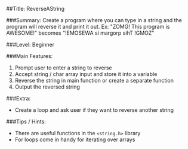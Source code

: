 ##Title: ReverseAString

###Summary: Create a program where you can type in a string and the program will reverse it and print it out.
         Ex: "ZOMG! This program is AWESOME!" becomes "!EMOSEWA si margorp sihT !GMOZ"
         
###Level: Beginner
         
###Main Features:
1. Prompt user to enter a string to reverse
2. Accept string / char array input and store it into a variable
3. Reverse the string in main function or create a separate function
4. Output the reversed string

###Extra:
* Create a loop and ask user if they want to reverse another string
         
###Tips / Hints:
- There are useful functions in the `<string.h>` library
- For loops come in handy for iterating over arrays
